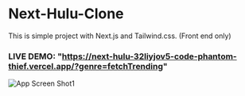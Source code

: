 # Next-Hulu-Clone

This is simple project with Next.js and Tailwind.css. (Front end only)

### LIVE DEMO: "https://next-hulu-32liyjov5-code-phantom-thief.vercel.app/?genre=fetchTrending"

![App Screen Shot1](https://ibb.co/T81505G)
